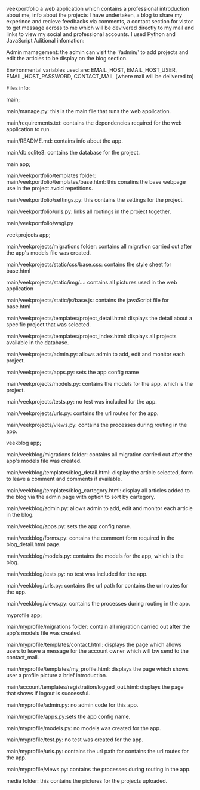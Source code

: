 veekportfolio a web application which contains a professional introduction about me,
info about the projects I have undertaken, a blog to share my experince and recieve 
feedbacks via comments, a contact section for vistor to get message across to me which
will be devivered directly to my mail and links to view my social and professional 
accounts. I used Python and JavaScript
Aditional infomation: 

Admin mamagement: the admin can visit the '/admin/' to add projects and edit the
articles to be display on the blog section.

Environmental variables used are:
EMAIL_HOST,
EMAIL_HOST_USER,
EMAIL_HOST_PASSWORD,
CONTACT_MAIL (where mail will be delivered to)

Files info: 

main;

main/manage.py: this is the main file that runs the web application. 

main/requirements.txt: contains the dependencies required for the web application to
run. 

main/README.md: contains info about the app.

main/db.sqlite3: contains the database for the project.

main app;

main/veekportfolio/templates folder:
main/veekportfolio/templates/base.html: this conatins the base webpage use in the 
project avoid repetitions.

main/veekportfolio/settings.py: this contains the settings for the project.


main/veekportfolio/urls.py: links all routings in the project together.

main/veekportfolio/wsgi.py

veekprojects app;

main/veekprojects/migrations folder: contains all migration carried out after the app's 
models file was created.

main/veekprojects/static/css/base.css: contains the style sheet for base.html

main/veekprojects/static/img/...: contains all pictures used in the web application


main/veekprojects/static/js/base.js: contains the javaScript file for base.html

main/veekprojects/templates/project_detail.html: displays the detail about a 
specific project that was selected.

main/veekprojects/templates/project_index.html: displays all projects available in the
database.

main/veekprojects/admin.py: allows admin to add, edit and monitor each project.

main/veekprojects/apps.py: sets the app config name

main/veekprojects/models.py: contains the models for the app, which is the project.

main/veekprojects/tests.py: no test was included for the app.

main/veekprojects/urls.py: contains the url routes for the app.

main/veekprojects/views.py: contains the processes during routing in the app.

veekblog app;

main/veekblog/migrations folder: contains all migration carried out after the app's 
models file was created.

main/veekblog/templates/blog_detail.html: display the article selected, form to leave a
comment and comments if available.

main/veekblog/templates/blog_cartegory.html: display all articles added to the blog via 
the admin page with option to sort by cartegory.

main/veekblog/admin.py: allows admin to add, edit and monitor each article in the blog.

main/veekblog/apps.py: sets the app config name.

main/veekblog/forms.py: contains the comment form required in the blog_detail.html page.

main/veekblog/models.py: contains the models for the app, which is the blog.

main/veekblog/tests.py: no test was included for the app.

main/veekblog/urls.py: contains the url path for contains the url routes for the app.

main/veekblog/views.py: contains the processes during routing in the app.

myprofile app;

main/myprofile/migrations folder: contain all migration carried out after the app's 
models file was created.

main/myprofile/templates/contact.html: displays the page which allows users to leave a
message for the account owner which will bw send to the contact_mail.

main/myprofile/templates/my_profile.html: displays the page which shows user a profile 
picture a brief introduction.

main/account/templates/registration/logged_out.html: displays the page that shows if
logout is successful.

main/myprofile/admin.py: no admin code for this app.

main/myprofile/apps.py:sets the app config name.

main/myprofile/models.py: no models was created for the app.

main/myprofile/test.py: no test was created for the app.

main/myprofile/urls.py: contains the url path for contains the url routes for the app.

main/myprofile/views.py: contains the processes during routing in the app.

media folder: this contains the pictures for the projects uploaded.
